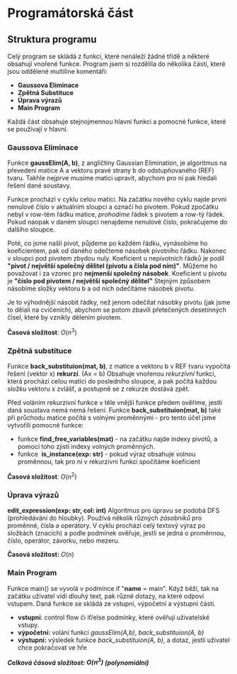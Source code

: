 # Programátorská část 

## Struktura programu

Celý program se skládá z funkcí, které nenáleží žádné třídě a některé obsahují vnořené funkce. 
Program jsem si rozdělila do několika částí, které jsou oddělené multiline komentáři: 
- **Gaussova Eliminace**
- **Zpětná Substituce** 
- **Úprava výrazů** 
- **Main Program** 

Každá část obsahuje stejnojmennou hlavní funkci a pomocné funkce, které se používají v hlavní. 


### Gaussova Eliminace 

Funkce **gaussElim(A, b)**, z angličtiny Gaussian Elimination, je algoritmus na převedení matice A a vektoru pravé strany b do odstupňovaného (REF) tvaru. Takhle nejprve musíme matici upravit, abychom pro ní pak hledali řešení dané soustavy. 

Funkce prochází v cyklu celou matici. Na začátku nového cyklu najde první nenulové číslo v aktuálním sloupci a označí ho pivotem. Pokud zpočátku nebyl v row-tém řádku matice, *prohodíme* řádek s pivotem a row-tý řádek. 
Pokud naopak v daném sloupci nenajdeme nenulové číslo, pokračujeme do dalšího sloupce.

Poté, co jsme našli pivot, půjdeme po každém řádku, vynásobíme ho koeficientem, pak od daného odečteme násobek pivotního řádku. Nakonec v sloupci pod pivotem zbydou nuly. 
Koeficient u nepivotních řádků je podíl **"pivot / největší společný dělitel (pivotu a čísla pod ním)"**. Můžeme ho považovat i za vzorec pro **nejmenší společný násobek**. 
Koeficient u pivotu je **"číslo pod pivotem / největší společný dělitel"**
Stejným způsobem násobíme složky vektoru b a od nich odečítáme násobek pivotu. 

Je to výhodnější násobit řádky, než jenom odečítat násobky pivotu (jak jsme to dělali na cvičeních), abychom se potom zbavili přetečených desetinných čísel, které by vznikly dělením pivotem.

**Časová složitost**: $O(n^3)$ 

### Zpětná substituce

Funkce **back_substituion(mat, b)**, z matice a vektoru b v REF tvaru vypočítá řešení (vektor x) **rekurzí**. (Ax = b)
Obsahuje vnořenou *rekurzivní* funkci, která prochází celou matici do posledního sloupce, a pak počítá každou složku vektoru x zvlášť, a postupně se z rekurze dostává zpět. 

Před voláním rekurzivní funkce v těle vnější funkce předem ověříme, jestli daná soustava nemá nemá řešení. 
Funkce **back_substituion(mat, b)** také při průchodu matice počítá s volnými proměnnými - pro tento účel jsme vytvořili pomocné funkce:
- funkce **find_free_variables(mat)** - na začátku najde indexy pivotů, a pomocí toho zjistí indexy volných proměnných.
- funkce  **is_instance(exp: str)** - pokud výraz obsahuje volnou proměnnou, tak pro ní v rekurzivní funkci spočítáme koeficient 


**Časová složitost**: $O(n^2)$ 

### Úprava výrazů

**edit_expression(exp: str, col: int)** Algoritmus pro úpravu se podobá DFS (prohledávání do hloubky). Používá několik různých *zásobníků* pro proměnné, čísla a operátory. V cyklu prochází celý textový výraz po složkách (znacích) a podle podmínek ověřuje, jestli se jedná o proměnnou, číslo, operátor, závorku, nebo mezeru. 

**Časová složitost:** $O(n)$ 
### Main Program

Funkce main() se vyvolá v podmínce if "__name__ = main". Když běží, tak na začátku uživatel vidí dlouhý text, pak různé dotazy, na které odpoví vstupem. 
Daná funkce se skládá ze vstupní, výpočetní a výstupní části. 
- **vstupní**: control flow či if/else podmínky, které ověřují uživatelské vstupy. 
- **výpočetní:** volání funkcí *gaussElim(A,b)*, *back_substituion(A, b)* 
- **výstupní:** výsledek funkce *back_substituion(A, b)*, a dotaz, jestli uživatel chce pokračovat ve hře 

***Celková čásová složitost: $O(n^3)$ (polynomiální)*** 
